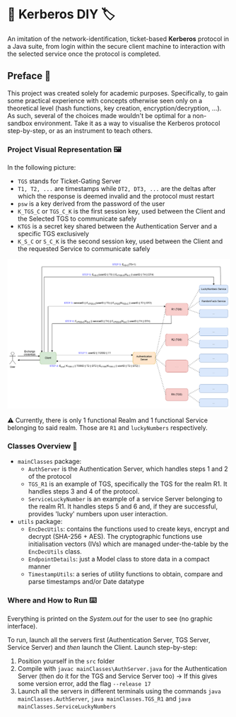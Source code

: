 # 🔧 Kerberos DIY 🏷️
An imitation of the network-identification, ticket-based **Kerberos** protocol in a Java suite, from login within the secure client machine to interaction with the selected service once the protocol is completed.

## Preface 📝
This project was created solely for academic purposes. Specifically, to gain some practical experience with concepts otherwise seen only on a theoretical level (hash functions, key creation, encryption/decryption, ...).
As such, several of the choices made wouldn't be optimal for a non-sandbox environment. Take it as a way to visualise the Kerberos protocol step-by-step, or as an instrument to teach others.

### Project Visual Representation 🖼️
In the following picture:
* `TGS` stands for Ticket-Gating Server
* `T1, T2, ...` are timestamps while `DT2, DT3, ...` are the deltas after which the response is deemed invalid and the protocol must restart
* `psw` is a key derived from the password of the user
* `K_TGS_C` or `TGS_C_K` is the first session key, used between the Client and the Selected TGS to communicate safely
* `KTGS` is a secret key shared between the Authentication Server and a specific TGS exclusively
* `K_S_C` or `S_C_K` is the second session key, used between the Client and the requested Service to communicate safely

![Diagram](Kerb.png)

⚠️ Currently, there is only 1 functional Realm and 1 functional Service belonging to said realm. Those are `R1` and `luckyNumbers` respectively.

### Classes Overview 📂
- `mainClasses` package:
  - `AuthServer` is the Authentication Server, which handles steps 1 and 2 of the protocol
  - `TGS_R1` is an example of TGS, specifically the TGS for the realm R1. It handles steps 3 and 4 of the protocol.
  - `ServiceLuckyNumber` is an example of a service Server belonging to the realm R1. It handles steps 5 and 6 and, if they are successful, provides 'lucky' numbers upon user interaction.
- `utils` package:
  - `EncDecUtils`: contains the functions used to create keys, encrypt and decrypt (SHA-256 + AES). The cryptographic functions use initialisation vectors (IVs) which are managed under-the-table by the `EncDecUtils` class.
  - `EndpointDetails`: just a Model class to store data in a compact manner
  - `TimestampUtils`: a series of utility functions to obtain, compare and parse timestamps and/or Date datatype

### Where and How to Run ⌨️
Everything is printed on the _System.out_ for the user to see (no graphic interface). 

To run, launch all the servers first (Authentication Server, TGS Server, Service Server) and *then* launch the Client.
Launch step-by-step:
1. Position yourself in the `src` folder
2. Compile with `javac mainClasses\AuthServer.java` for the Authentication Server (then do it for the TGS and Service Server too) → If this gives some version error, add the flag `--release 17`
3. Launch all the servers in different terminals using the commands `java mainClasses.AuthServer`, `java mainClasses.TGS_R1` and `java mainClasses.ServiceLuckyNumbers`

